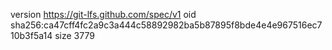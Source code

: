 version https://git-lfs.github.com/spec/v1
oid sha256:ca47cff4fc2a9c3a444c58892982ba5b87895f8bde4e4e967516ec710b3f5a14
size 3779
